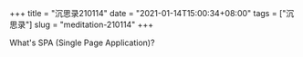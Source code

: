 +++
title = "沉思录210114"
date = "2021-01-14T15:00:34+08:00"
tags = ["沉思录"]
slug = "meditation-210114"
+++

What's SPA (Single Page Application)?
